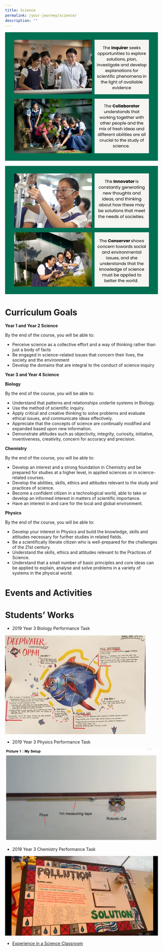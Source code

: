 ```yaml
---
title: Science
permalink: /your-journey/science/
description: ""
---
```

![](/images/science1.png)

![](/images/science2.png)

# Curriculum Goals
**Year 1 and Year 2 Science**

By the end of the course, you will be able to:

*   Perceive science as a collective effort and a way of thinking rather than just a body of facts
*   Be engaged in science-related issues that concern their lives, the society and the environment
*   Develop the domains that are integral to the conduct of science inquiry

**Year 3 and Year 4 Science**

**Biology**

By the end of the course, you will be able to:

*   Understand that patterns and relationships underlie systems in Biology.
*   Use the method of scientific inquiry.
*   Apply critical and creative thinking to solve problems and evaluate ethical issues, and communicate ideas effectively.
*   Appreciate that the concepts of science are continually modified and expanded based upon new information.
*   Demonstrate attitudes such as objectivity, integrity, curiosity, initiative, inventiveness, creativity, concern for accuracy and precision.

**Chemistry**

By the end of the course, you will be able to:

*   Develop an interest and a strong foundation in Chemistry and be prepared for studies at a higher level, in applied sciences or in science-related courses.
*   Develop the abilities, skills, ethics and attitudes relevant to the study and practices of science.
*   Become a confident citizen in a technological world, able to take or develop an informed interest in matters of scientific importance.
*   Have an interest in and care for the local and global environment.

**Physics**

By the end of the course, you will be able to:

*   Develop your interest in Physics and build the knowledge, skills and attitudes necessary for further studies in related fields.
*   Be a scientifically literate citizen who is well-prepared for the challenges of the 21st century.
*   Understand the skills, ethics and attitudes relevant to the Practices of Science.
*   Understand that a small number of basic principles and core ideas can be applied to explain, analyse and solve problems in a variety of systems in the physical world.

# Events and Activities

# Students’ Works

* 2019 Year 3 Biology Performance Task

![](/images/bio%20performance%20task.jpeg)

* 2019 Year 3 Physics Performance Task

![](/images/physics%20performance%20task.png)

* 2019 Year 3 Chemistry Performance Task

![](/images/chemistry%20performance%20task.jpeg)

* [Experience in a Science Classroom](https://youtu.be/DfwcCmZp3Uk)